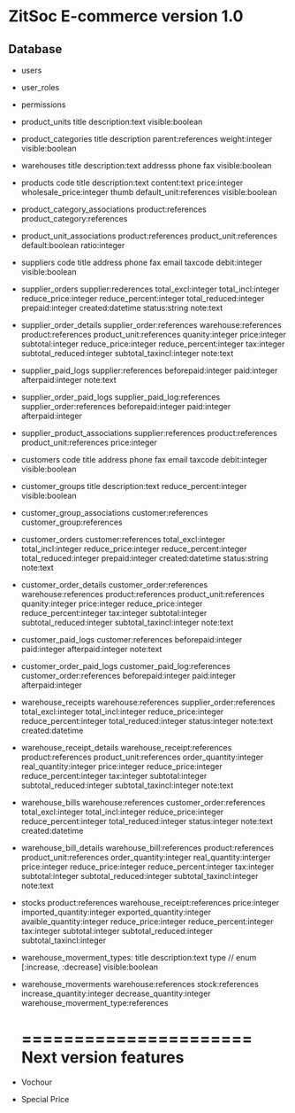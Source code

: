 # ZitSoc E-commerce version 1.0

## Database

- users
- user_roles
- permissions

- product_units
	title
	description:text
	visible:boolean

- product_categories
	title
	description
	parent:references
	weight:integer
	visible:boolean

- warehouses
	title
	description:text
	addresss
	phone
	fax
	visible:boolean

- products
	code
	title
	description:text
	content:text
	price:integer
	wholesale_price:integer
	thumb
	default_unit:references
	visible:boolean

- product_category_associations
	product:references
	product_category:references

- product_unit_associations
	product:references
	product_unit:references
	default:boolean
	ratio:integer

- suppliers
	code
	title
	address
	phone
	fax
	email
	taxcode
	debit:integer
	visible:boolean

- supplier_orders
	supplier:rederences
	total_excl:integer
	total_incl:integer
	reduce_price:integer
	reduce_percent:integer
	total_reduced:integer
	prepaid:integer
	created:datetime
	status:string
	note:text

- supplier_order_details
	supplier_order:references
	warehouse:references
	product:references
	product_unit:references
	quanity:integer
	price:integer
	subtotal:integer
	reduce_price:integer
	reduce_percent:integer
	tax:integer
	subtotal_reduced:integer
	subtotal_taxincl:integer
	note:text

- supplier_paid_logs
	supplier:references
	beforepaid:integer
	paid:integer
	afterpaid:integer
	note:text

- supplier_order_paid_logs
	supplier_paid_log:references
	supplier_order:references
	beforepaid:integer
	paid:integer
	afterpaid:integer

- supplier_product_associations
	supplier:references
	product:references
	product_unit:references
	price:integer


- customers
	code
	title
	address
	phone
	fax
	email
	taxcode
	debit:integer
	visible:boolean

- customer_groups
	title
	description:text
	reduce_percent:integer
	visible:boolean

- customer_group_associations
	customer:references
	customer_group:references

- customer_orders
	customer:references
	total_excl:integer
	total_incl:integer
	reduce_price:integer
	reduce_percent:integer
	total_reduced:integer
	prepaid:integer
	created:datetime
	status:string
	note:text

- customer_order_details
	customer_order:references
	warehouse:references
	product:references
	product_unit:references
	quanity:integer
	price:integer
	reduce_price:integer
	reduce_percent:integer
	tax:integer
	subtotal:integer
	subtotal_reduced:integer
	subtotal_taxincl:integer
	note:text

- customer_paid_logs
	customer:references
	beforepaid:integer
	paid:integer
	afterpaid:integer
	note:text

- customer_order_paid_logs
	customer_paid_log:references
	customer_order:references
	beforepaid:integer
	paid:integer
	afterpaid:integer

- warehouse_receipts
	warehouse:references
	supplier_order:references
	total_excl:integer
	total_incl:integer
	reduce_price:integer
	reduce_percent:integer
	total_reduced:integer
	status:integer
	note:text
	created:datetime

- warehouse_receipt_details
	warehouse_receipt:references
	product:references
	product_unit:references
	order_quantity:integer
	real_quantity:integer
	price:integer
	reduce_price:integer
	reduce_percent:integer
	tax:integer
	subtotal:integer
	subtotal_reduced:integer
	subtotal_taxincl:integer
	note:text
	
- warehouse_bills
	warehouse:references
	customer_order:references
	total_excl:integer
	total_incl:integer
	reduce_price:integer
	reduce_percent:integer
	total_reduced:integer
	status:integer
	note:text
	created:datetime

- warehouse_bill_details
	warehouse_bill:references
	product:references
	product_unit:references
	order_quantity:integer
	real_quantity:interger
	price:integer
	reduce_price:integer
	reduce_percent:integer
	tax:integer
	subtotal:integer
	subtotal_reduced:integer
	subtotal_taxincl:integer
	note:text

- stocks
	product:references
	warehouse_receipt:references
	price:integer
	imported_quantity:integer
	exported_quantity:integer
	avaible_quantity:integer
	reduce_price:integer
	reduce_percent:integer
	tax:integer
	subtotal:integer
	subtotal_reduced:integer
	subtotal_taxincl:integer

- warehouse_moverment_types:
	title
	description:text
	type // enum [:increase, :decrease]
	visible:boolean

- warehouse_moverments
	warehouse:references
	stock:references
	increase_quantity:integer
	decrease_quantity:integer
	warehouse_moverment_type:references



	======================
	Next version features
	======================
- 	Vochour
- 	Special Price